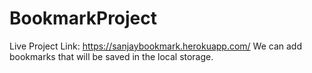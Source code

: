 # BookmarkProject
Live Project Link: https://sanjaybookmark.herokuapp.com/
We can add bookmarks that will be saved in the local storage.
